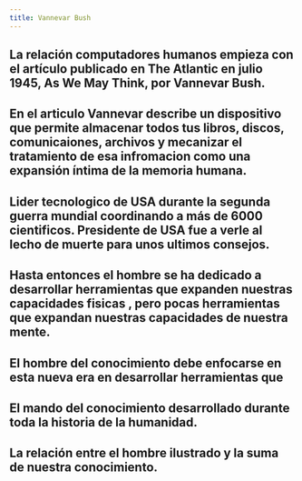 ```yaml
---
title: Vannevar Bush
---
```


## La relación computadores humanos empieza con el artículo publicado en The Atlantic en julio 1945, As We May Think, por Vannevar Bush.
## En el articulo Vannevar describe un dispositivo que permite almacenar todos tus libros, discos, comunicaiones, archivos y mecanizar el tratamiento de esa infromacion como una expansión íntima de la memoria humana.
## Lider tecnologico de USA durante la segunda guerra mundial coordinando a más de 6000 cientificos.  Presidente de USA fue a verle al lecho de muerte para unos ultimos consejos.
## Hasta entonces el hombre se ha dedicado a desarrollar herramientas que expanden nuestras capacidades fisicas , pero pocas herramientas que expandan nuestras capacidades de nuestra mente.
## El hombre del conocimiento debe enfocarse en esta nueva era en desarrollar herramientas que
## El mando del conocimiento desarrollado durante toda la historia de la humanidad.
## La relación entre el hombre ilustrado y la suma de nuestra conocimiento.
##
##
##